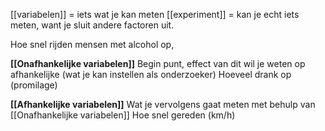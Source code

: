 [[variabelen]] = iets wat je kan meten
[[experiment]] = kan je echt iets meten, want je sluit andere factoren uit.

Hoe snel rijden mensen met alcohol op,

**[[Onafhankelijke variabelen]]**
Begin punt, effect van dit wil je weten op afhankelijke (wat je kan instellen als onderzoeker)
Hoeveel drank op (promilage)


**[[Afhankelijke variabelen]]**
Wat je vervolgens gaat meten met behulp van [[Onafhankelijke variabelen]]
Hoe snel gereden (km/h)

